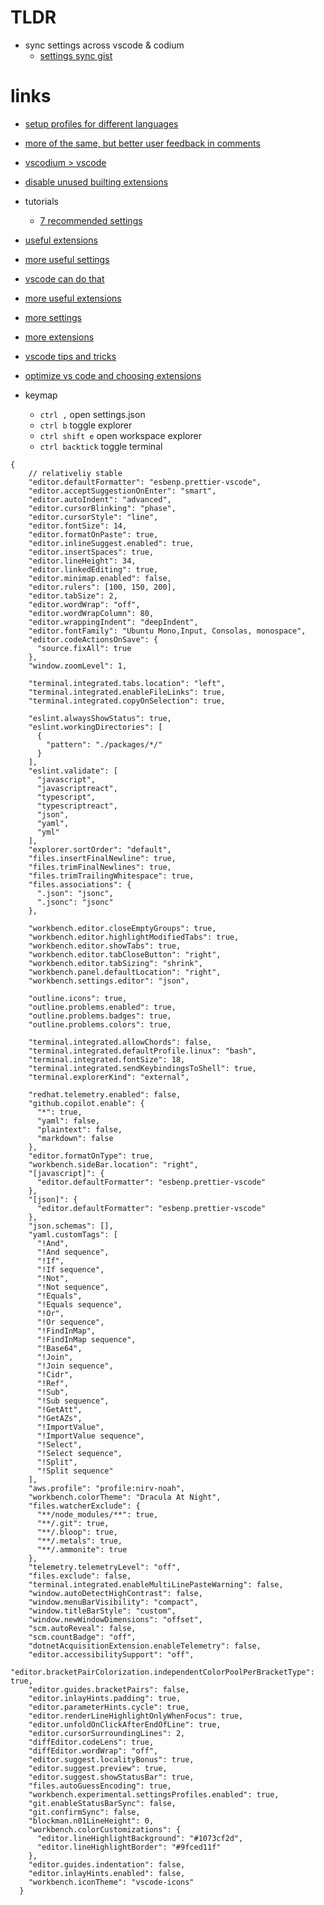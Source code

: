 # TLDR

- sync settings across vscode & codium
  - [settings sync gist](https://gist.github.com/noahehall/33f60c724f51bde9afa2c2a9e540d094)

# links

- [setup profiles for different languages](https://dev.to/sulmanweb/vs-code-pro-tip-code-profiles-multi-environment-development-hg2)
- [more of the same, but better user feedback in comments](https://dev.to/jsjoeio/how-to-create-code-profiles-in-vscode-3ofo)
- [vscodium > vscode](https://github.com/VSCodium/vscodium/releases)
- [disable unused builting extensions](https://stackoverflow.com/questions/48852007/type-aliases-can-only-be-used-in-a-ts-file/51034421)

- tutorials
  - [7 recommended settings](https://betterprogramming.pub/my-7-recommended-settings-for-visual-studio-code-96fbd9f5e21a)
- [useful extensions](https://betterprogramming.pub/how-to-set-up-vs-code-like-a-pro-in-just-5-minutes-65aaa5788c0d)
- [more useful settings](https://dev.to/thegeoffstevens/vs-code-settings-you-should-customize-5e75)
- [vscode can do that](https://vscodecandothat.com/)
- [more useful extensions](https://dev.to/thegeoffstevens/vs-code-extensions-you-may-not-have-heard-of-before--5ed3)
- [more settings](https://dev.to/bhagatparwinder/top-10-vs-code-settings-1bkm)
- [more extensions](https://dev.to/bhagatparwinder/my-top-10-vs-code-extensions-1ikg)
- [vscode tips and tricks](https://code.visualstudio.com/docs/getstarted/tips-and-tricks)
- [optimize vs code and choosing extensions](https://www.freecodecamp.org/news/optimize-vscode-performance-best-extensions/)

- keymap
  - `ctrl ,` open settings.json
  - `ctrl b` toggle explorer
  - `ctrl shift e` open workspace explorer
  - `ctrl backtick` toggle terminal

```jsonc
{
    // relativeliy stable
    "editor.defaultFormatter": "esbenp.prettier-vscode",
    "editor.acceptSuggestionOnEnter": "smart",
    "editor.autoIndent": "advanced",
    "editor.cursorBlinking": "phase",
    "editor.cursorStyle": "line",
    "editor.fontSize": 14,
    "editor.formatOnPaste": true,
    "editor.inlineSuggest.enabled": true,
    "editor.insertSpaces": true,
    "editor.lineHeight": 34,
    "editor.linkedEditing": true,
    "editor.minimap.enabled": false,
    "editor.rulers": [100, 150, 200],
    "editor.tabSize": 2,
    "editor.wordWrap": "off",
    "editor.wordWrapColumn": 80,
    "editor.wrappingIndent": "deepIndent",
    "editor.fontFamily": "Ubuntu Mono,Input, Consolas, monospace",
    "editor.codeActionsOnSave": {
      "source.fixAll": true
    },
    "window.zoomLevel": 1,

    "terminal.integrated.tabs.location": "left",
    "terminal.integrated.enableFileLinks": true,
    "terminal.integrated.copyOnSelection": true,

    "eslint.alwaysShowStatus": true,
    "eslint.workingDirectories": [
      {
        "pattern": "./packages/*/"
      }
    ],
    "eslint.validate": [
      "javascript",
      "javascriptreact",
      "typescript",
      "typescriptreact",
      "json",
      "yaml",
      "yml"
    ],
    "explorer.sortOrder": "default",
    "files.insertFinalNewline": true,
    "files.trimFinalNewlines": true,
    "files.trimTrailingWhitespace": true,
    "files.associations": {
      ".json": "jsonc",
      ".jsonc": "jsonc"
    },

    "workbench.editor.closeEmptyGroups": true,
    "workbench.editor.highlightModifiedTabs": true,
    "workbench.editor.showTabs": true,
    "workbench.editor.tabCloseButton": "right",
    "workbench.editor.tabSizing": "shrink",
    "workbench.panel.defaultLocation": "right",
    "workbench.settings.editor": "json",

    "outline.icons": true,
    "outline.problems.enabled": true,
    "outline.problems.badges": true,
    "outline.problems.colors": true,

    "terminal.integrated.allowChords": false,
    "terminal.integrated.defaultProfile.linux": "bash",
    "terminal.integrated.fontSize": 18,
    "terminal.integrated.sendKeybindingsToShell": true,
    "terminal.explorerKind": "external",

    "redhat.telemetry.enabled": false,
    "github.copilot.enable": {
      "*": true,
      "yaml": false,
      "plaintext": false,
      "markdown": false
    },
    "editor.formatOnType": true,
    "workbench.sideBar.location": "right",
    "[javascript]": {
      "editor.defaultFormatter": "esbenp.prettier-vscode"
    },
    "[json]": {
      "editor.defaultFormatter": "esbenp.prettier-vscode"
    },
    "json.schemas": [],
    "yaml.customTags": [
      "!And",
      "!And sequence",
      "!If",
      "!If sequence",
      "!Not",
      "!Not sequence",
      "!Equals",
      "!Equals sequence",
      "!Or",
      "!Or sequence",
      "!FindInMap",
      "!FindInMap sequence",
      "!Base64",
      "!Join",
      "!Join sequence",
      "!Cidr",
      "!Ref",
      "!Sub",
      "!Sub sequence",
      "!GetAtt",
      "!GetAZs",
      "!ImportValue",
      "!ImportValue sequence",
      "!Select",
      "!Select sequence",
      "!Split",
      "!Split sequence"
    ],
    "aws.profile": "profile:nirv-noah",
    "workbench.colorTheme": "Dracula At Night",
    "files.watcherExclude": {
      "**/node_modules/**": true,
      "**/.git": true,
      "**/.bloop": true,
      "**/.metals": true,
      "**/.ammonite": true
    },
    "telemetry.telemetryLevel": "off",
    "files.exclude": false,
    "terminal.integrated.enableMultiLinePasteWarning": false,
    "window.autoDetectHighContrast": false,
    "window.menuBarVisibility": "compact",
    "window.titleBarStyle": "custom",
    "window.newWindowDimensions": "offset",
    "scm.autoReveal": false,
    "scm.countBadge": "off",
    "dotnetAcquisitionExtension.enableTelemetry": false,
    "editor.accessibilitySupport": "off",
    "editor.bracketPairColorization.independentColorPoolPerBracketType": true,
    "editor.guides.bracketPairs": false,
    "editor.inlayHints.padding": true,
    "editor.parameterHints.cycle": true,
    "editor.renderLineHighlightOnlyWhenFocus": true,
    "editor.unfoldOnClickAfterEndOfLine": true,
    "editor.cursorSurroundingLines": 2,
    "diffEditor.codeLens": true,
    "diffEditor.wordWrap": "off",
    "editor.suggest.localityBonus": true,
    "editor.suggest.preview": true,
    "editor.suggest.showStatusBar": true,
    "files.autoGuessEncoding": true,
    "workbench.experimental.settingsProfiles.enabled": true,
    "git.enableStatusBarSync": false,
    "git.confirmSync": false,
    "blockman.n01LineHeight": 0,
    "workbench.colorCustomizations": {
      "editor.lineHighlightBackground": "#1073cf2d",
      "editor.lineHighlightBorder": "#9fced11f"
    },
    "editor.guides.indentation": false,
    "editor.inlayHints.enabled": false,
    "workbench.iconTheme": "vscode-icons"
  }

```
